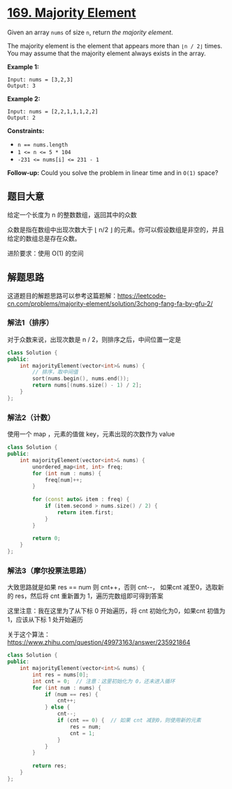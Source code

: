 # [169. Majority Element](https://leetcode.com/problems/majority-element/)

Given an array `nums` of size `n`, return *the majority element*.

The majority element is the element that appears more than `⌊n / 2⌋` times. You may assume that the majority element always exists in the array.

 

**Example 1:**

```
Input: nums = [3,2,3]
Output: 3
```

**Example 2:**

```
Input: nums = [2,2,1,1,1,2,2]
Output: 2
```

 

**Constraints:**

- `n == nums.length`
- `1 <= n <= 5 * 104`
- `-231 <= nums[i] <= 231 - 1`

 

**Follow-up:** Could you solve the problem in linear time and in `O(1)` space?

## 题目大意

给定一个长度为 n 的整数数组，返回其中的众数

众数是指在数组中出现次数大于 ⌊ n/2 ⌋ 的元素。你可以假设数组是非空的，并且给定的数组总是存在众数。

进阶要求：使用 O(1) 的空间

## 解题思路

这道题目的解题思路可以参考这篇题解：https://leetcode-cn.com/problems/majority-element/solution/3chong-fang-fa-by-gfu-2/

### 解法1（排序）

对于众数来说，出现次数是 n / 2，则排序之后，中间位置一定是

````c++
class Solution {
public:
    int majorityElement(vector<int>& nums) {
        // 排序，取中间值
        sort(nums.begin(), nums.end());
        return nums[(nums.size() - 1) / 2];
    }
};
````

### 解法2（计数）

使用一个 map ，元素的值做 key，元素出现的次数作为 value

`````c++
class Solution {
public:
    int majorityElement(vector<int>& nums) {
        unordered_map<int, int> freq;
        for (int num : nums) {
            freq[num]++;
        }
        
        for (const auto& item : freq) {
            if (item.second > nums.size() / 2) {
                return item.first;
            }
        }
        
        return 0;
    }
};
`````

### 解法3（摩尔投票法思路）

大致思路就是如果 res == num 则 cnt++，否则 cnt--， 如果cnt 减至0，选取新的 res，然后将 cnt 重新置为 1，遍历完数组即可得到答案

这里注意：我在这里为了从下标 0 开始遍历，将 cnt 初始化为0，如果cnt 初值为 1，应该从下标 1 处开始遍历

关于这个算法： https://www.zhihu.com/question/49973163/answer/235921864

````c++
class Solution {
public:
    int majorityElement(vector<int>& nums) {
        int res = nums[0];
        int cnt = 0;  // 注意：这里初始化为 0，还未进入循环
        for (int num : nums) {
            if (num == res) {
                cnt++;
            } else {
                cnt--;
                if (cnt == 0) {  // 如果 cnt 减到0，则使用新的元素
                    res = num;
                    cnt = 1;
                }
            }
        }
        
        return res;
    }
};
````

